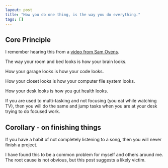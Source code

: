 ```yaml
---
layout: post
title: "How you do one thing, is the way you do everything."
tags: []
---
```


## Core Principle
I remember hearing this from a [video from Sam Ovens](https://www.youtube.com/watch?v=wmFCs4ZFuOk&ab_channel=SamOvens).

The way your room and bed looks is how your brain looks.

How your garage looks is how your code looks.

How your closet looks is how your computer file system looks.

How your desk looks is how you gut health looks.

If you are used to multi-tasking and not focusing (you eat while watching TV), then you will do the same and jump tasks when you are at your desk trying to do focused work.

## Corollary - on finishing things
If you have a habit of not completely listening to a song, then you will never finish a project.

I have found this to be a common problem for myself and others around me. The root cause is not obvious, but this post suggests a likely victim.

